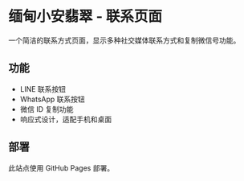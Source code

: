 # 缅甸小安翡翠 - 联系页面

一个简洁的联系方式页面，显示多种社交媒体联系方式和复制微信号功能。

## 功能

- LINE 联系按钮
- WhatsApp 联系按钮
- 微信 ID 复制功能
- 响应式设计，适配手机和桌面

## 部署

此站点使用 GitHub Pages 部署。
